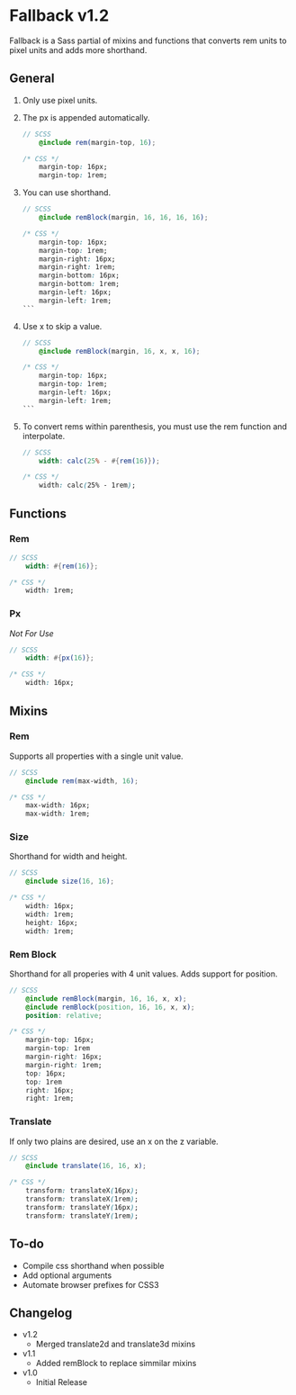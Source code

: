 # Fallback v1.2
Fallback is a Sass partial of mixins and functions that converts rem units to pixel units and adds more shorthand.


## General
1. Only use pixel units.

2. The px is appended automatically.
	```scss
	// SCSS
		@include rem(margin-top, 16);
	```
	```css
	/* CSS */
		margin-top: 16px;
		margin-top: 1rem;
	```

3. You can use shorthand.
	```scss
	// SCSS
		@include remBlock(margin, 16, 16, 16, 16);
	```
	````css
	/* CSS */
		margin-top: 16px;
		margin-top: 1rem;
		margin-right: 16px;
		margin-right: 1rem;
		margin-bottom: 16px;
		margin-bottom: 1rem;
		margin-left: 16px;
		margin-left: 1rem;
	```

4. Use x to skip a value.
	```scss
	// SCSS
		@include remBlock(margin, 16, x, x, 16);
	```
	````css
	/* CSS */
		margin-top: 16px;
		margin-top: 1rem;
		margin-left: 16px;
		margin-left: 1rem;
	```

5. To convert rems within parenthesis, you must use the rem function and interpolate.
	```scss
	// SCSS
		width: calc(25% - #{rem(16)});
	```
	```css
	/* CSS */
		width: calc(25% - 1rem);
	```

## Functions
### Rem
```scss
// SCSS
	width: #{rem(16)};
```
```css
/* CSS */
	width: 1rem;
```
### Px
*Not For Use*
```scss
// SCSS
	width: #{px(16)};
```
```css
/* CSS */
	width: 16px;
```

## Mixins
### Rem
Supports all properties with a single unit value.
```scss
// SCSS
	@include rem(max-width, 16);
```
```css
/* CSS */
	max-width: 16px;
	max-width: 1rem;
```

### Size
Shorthand for width and height.
```scss
// SCSS
	@include size(16, 16);
```
```css
/* CSS */
	width: 16px;
	width: 1rem;
	height: 16px;
	width: 1rem;
```
		
### Rem Block
Shorthand for all properies with 4 unit values.
Adds support for position.
```scss
// SCSS
	@include remBlock(margin, 16, 16, x, x);
	@include remBlock(position, 16, 16, x, x);
	position: relative;
```
```css
/* CSS */
	margin-top: 16px;
	margin-top: 1rem
	margin-right: 16px;
	margin-right: 1rem;
	top: 16px;
	top: 1rem
	right: 16px;
	right: 1rem;
```

### Translate
If only two plains are desired, use an x on the z variable.
```scss
// SCSS
	@include translate(16, 16, x);
```
```css
/* CSS */
	transform: translateX(16px);
	transform: translateX(1rem);
	transform: translateY(16px);
	transform: translateY(1rem);
```

## To-do
+ Compile css shorthand when possible
+ Add optional arguments
+ Automate browser prefixes for CSS3

## Changelog
+ v1.2
	+ Merged translate2d and translate3d mixins
+ v1.1
	+ Added remBlock to replace simmilar mixins
+ v1.0
	+ Initial Release